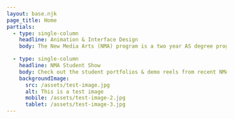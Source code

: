 ```yaml
---
layout: base.njk
page_title: Home
partials:
  - type: single-column
    headline: Animation & Interface Design
    body: The New Media Arts (NMA) program is a two year AS degree program located at Kapi‘olani Community College (KCC) in Honolulu, Hawaii. The NMA mission is to prepare students for employment in the fields of interface design and animation.

  - type: single-column
    headline: NMA Student Show
    body: Check out the student portfolios & demo reels from recent NMA graduates.
    backgroundImage:
      src: /assets/test-image.jpg
      alt: This is a test image
      mobile: /assets/test-image-2.jpg
      tablet: /assets/test-image-3.jpg
---
```

